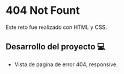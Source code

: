 # 404 Not Fount 
 

Este reto fue realizado con HTML y CSS.


## Desarrollo del proyecto 💻

- Vista de pagina de error 404, responsive.  

